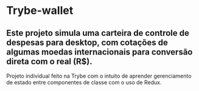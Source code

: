 # Trybe-wallet

## Este projeto simula uma carteira de controle de despesas para desktop, com cotações de algumas moedas internacionais para conversão direta com o real (R$).


Projeto individual feito na Trybe com o intuito de aprender gerenciamento de estado entre componentes de classe com o uso de Redux.

